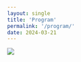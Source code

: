 ```yaml
---
layout: single
title: 'Program'
permalink: '/program/'
date: 2024-03-21
---
```


<map name="GraffleExport">
	<area shape=rect coords="730,69,946,129" href="/pvis2024/program/papers/#apr-26-fri-0900-1000visualization-technique-graph-and-time-series-visualization">
	<area shape=rect coords="730,129,946,189" href="/pvis2024/program/papers/#apr-26-fri-1000-1100aivis-and-visual-analytics-application">
	<area shape=rect coords="730,219,946,309" href="/pvis2024/program/keynote/#bongshin_lee">
	<area shape=rect coords="510,69,726,194" href="/pvis2024/program/papers/#apr-25-thu-0900-1105graph-and-network">
	<area shape=rect coords="510,219,726,279" href="/pvis2024/program/posters/#april-25th-thursday-1130-1230-posters--storytelling-2">
	<area shape=rect coords="510,339,726,474" href="/pvis2024/program/papers/#apr-25-thu-1330-1535representation-and-framework">
	<area shape=rect coords="510,489,726,609" href="/pvis2024/program/papers/#apr-25-thu-1600-1800application-and-interpretation">
	<area shape=rect coords="290,189,506,279" href="/pvis2024/program/posters/#april-24th-wednesday-1100-1230-fast-forward-posters--storytelling-1">
	<area shape=rect coords="290,339,506,464" href="/pvis2024/program/papers/#apr-24-wed-1330-1535ai-and-visual-analytics">
	<area shape=rect coords="290,489,506,604" href="/pvis2024/program/papers/#apr-24-wed-1600-1755scientific-and-geographic-visualization">
	<area shape=rect coords="290,609,506,669" href="/pvis2024/attend/events/#visit-to-kemco-april-24-wed">
	<area shape=rect coords="510,669,726,819" href="/pvis2024/attend/events/#banquet-april-25-thu">
	<area shape=rect coords="290,69,506,159" href="/pvis2024/program/keynote/#huamin_qu">
	<area shape=rect coords="70,369,286,459" href="/pvis2024/program/workshop/#1400-1530-workshop-session-i-ai4vis">
	<area shape=rect coords="70,489,286,579" href="/pvis2024/program/workshop/#1600-1730-workshop-session-ii-vis4ai">
	<area shape=rect coords="70,639,286,759" href="/pvis2024/attend/events/#welcome-reception-april-23-tue">
</map>
<img border=0 src="/pvis2024/assets/images/program/pvis2024.png" usemap="#GraffleExport">
